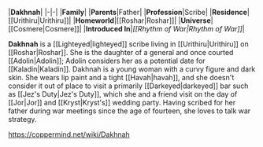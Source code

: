 |**Dakhnah**|
|-|-|
|**Family**|
|**Parents**|Father|
|**Profession**|Scribe|
|**Residence**|[[Urithiru\|Urithiru]]|
|**Homeworld**|[[Roshar\|Roshar]]|
|**Universe**|[[Cosmere\|Cosmere]]|
|**Introduced In**|*[[Rhythm of War\|Rhythm of War]]*|

**Dakhnah** is a [[Lighteyed\|lighteyed]] scribe living in [[Urithiru\|Urithiru]] on [[Roshar\|Roshar]]. She is the daughter of a general and once courted [[Adolin\|Adolin]]; Adolin considers her as a potential date for [[Kaladin\|Kaladin]].
Dakhnah is a young woman with a curvy figure and dark skin. She wears lip paint and a tight [[Havah\|havah]], and she doesn't consider it out of place to visit a primarily [[Darkeyed\|darkeyed]] bar such as [[Jez's Duty\|Jez's Duty]], which she and a friend visit on the day of [[Jor\|Jor]] and [[Kryst\|Kryst's]] wedding party. Having scribed for her father during war meetings since the age of fourteen, she loves to talk war strategy.



https://coppermind.net/wiki/Dakhnah